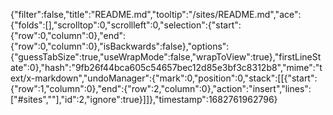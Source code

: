 {"filter":false,"title":"README.md","tooltip":"/sites/README.md","ace":{"folds":[],"scrolltop":0,"scrollleft":0,"selection":{"start":{"row":0,"column":0},"end":{"row":0,"column":0},"isBackwards":false},"options":{"guessTabSize":true,"useWrapMode":false,"wrapToView":true},"firstLineState":0},"hash":"9fb26f44bca605c54657bec12d85e3bf3c8312b8","mime":"text/x-markdown","undoManager":{"mark":0,"position":0,"stack":[[{"start":{"row":1,"column":0},"end":{"row":2,"column":0},"action":"insert","lines":["#sites",""],"id":2,"ignore":true}]]},"timestamp":1682761962796}